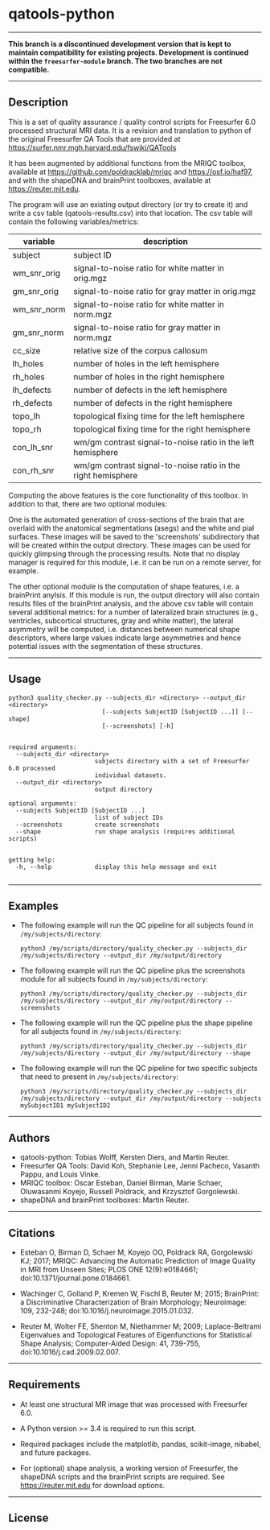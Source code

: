 # qatools-python

___

**This branch is a discontinued development version that is kept to maintain 
compatibility for existing projects. Development is continued within the 
`freesurfer-module` branch. The two branches are not compatible.**
___

## Description

This is a set of quality assurance / quality control scripts for Freesurfer 6.0
processed structural MRI data. It is a revision and translation to python of 
the original Freesurfer QA Tools that are provided at 
https://surfer.nmr.mgh.harvard.edu/fswiki/QATools

It has been augmented by additional functions from the MRIQC toolbox, available 
at https://github.com/poldracklab/mriqc and https://osf.io/haf97, and with the
shapeDNA and brainPrint toolboxes, available at https://reuter.mit.edu.

The program will use an existing output directory (or try to create it) and 
write a csv table (qatools-results.csv) into that location. The csv table 
will contain the following variables/metrics:

variable       |   description
---------------|----------------------------------------------------------------
subject        |   subject ID
wm_snr_orig    |   signal-to-noise ratio for white matter in orig.mgz
gm_snr_orig    |   signal-to-noise ratio for gray matter in orig.mgz
wm_snr_norm    |   signal-to-noise ratio for white matter in norm.mgz
gm_snr_norm    |   signal-to-noise ratio for gray matter in norm.mgz
cc_size        |   relative size of the corpus callosum
lh_holes       |   number of holes in the left hemisphere
rh_holes       |   number of holes in the right hemisphere
lh_defects     |   number of defects in the left hemisphere
rh_defects     |   number of defects in the right hemisphere
topo_lh        |   topological fixing time for the left hemisphere
topo_rh        |   topological fixing time for the right hemisphere
con_lh_snr     |   wm/gm contrast signal-to-noise ratio in the left hemisphere
con_rh_snr     |   wm/gm contrast signal-to-noise ratio in the right hemisphere

Computing the above features is the core functionality of this toolbox. In 
addition to that, there are two optional modules:

One is the automated generation of cross-sections of the brain that are overlaid 
with the anatomical segmentations (asegs) and the white and pial surfaces. These 
images will be saved to the 'screenshots' subdirectory that will be created 
within the output directory. These images can be used for quickly glimpsing 
through the processing results. Note that no display manager is required for this 
module, i.e. it can be run on a remote server, for example.

The other optional module is the computation of shape features, i.e. a 
brainPrint anylsis. If this module is run, the output directory will also 
contain results files of the brainPrint analysis, and the above csv table will 
contain several additional metrics: for a number of lateralized brain 
structures (e.g., ventricles, subcortical structures, gray and white matter), 
the lateral asymmetry will be computed, i.e. distances between numerical shape 
descriptors, where large values indicate large asymmetries and hence potential 
issues with the segmentation of these structures.

___

## Usage

```
python3 quality_checker.py --subjects_dir <directory> --output_dir <directory>
                          [--subjects SubjectID [SubjectID ...]] [--shape]
                          [--screenshots] [-h]


required arguments:
  --subjects_dir <directory>
                        subjects directory with a set of Freesurfer 6.0 processed
                        individual datasets.
  --output_dir <directory>
                        output directory

optional arguments:
  --subjects SubjectID [SubjectID ...]
                        list of subject IDs
  --screenshots         create screenshots
  --shape               run shape analysis (requires additional scripts)


getting help:
  -h, --help            display this help message and exit
  
```

___

## Examples

- The following example will run the QC pipeline for all subjects found in `/my/subjects/directory`:

    `python3 /my/scripts/directory/quality_checker.py --subjects_dir /my/subjects/directory --output_dir /my/output/directory`

- The following example will run the QC pipeline plus the screenshots module for all subjects found in `/my/subjects/directory`:

    `python3 /my/scripts/directory/quality_checker.py --subjects_dir /my/subjects/directory --output_dir /my/output/directory --screenshots`

- The following example will run the QC pipeline plus the shape pipeline for all subjects found in `/my/subjects/directory`:

    `python3 /my/scripts/directory/quality_checker.py --subjects_dir /my/subjects/directory --output_dir /my/output/directory --shape`

- The following example will run the QC pipeline for two specific subjects that need to present in `/my/subjects/directory`:

    `python3 /my/scripts/directory/quality_checker.py --subjects_dir /my/subjects/directory --output_dir /my/output/directory --subjects mySubjectID1 mySubjectID2`

___

## Authors

- qatools-python: Tobias Wolff, Kersten Diers, and Martin Reuter.
- Freesurfer QA Tools: David Koh, Stephanie Lee, Jenni Pacheco, Vasanth Pappu, 
  and Louis Vinke. 
- MRIQC toolbox: Oscar Esteban, Daniel Birman, Marie Schaer, Oluwasanmi Koyejo, 
  Russell Poldrack, and Krzysztof Gorgolewski.
- shapeDNA and brainPrint toolboxes: Martin Reuter.

___

## Citations

- Esteban O, Birman D, Schaer M, Koyejo OO, Poldrack RA, Gorgolewski KJ; 2017; 
  MRIQC: Advancing the Automatic Prediction of Image Quality in MRI from Unseen 
  Sites; PLOS ONE 12(9):e0184661; doi:10.1371/journal.pone.0184661.

- Wachinger C, Golland P, Kremen W, Fischl B, Reuter M; 2015; BrainPrint: a 
  Discriminative Characterization of Brain Morphology; Neuroimage: 109, 232-248; 
  doi:10.1016/j.neuroimage.2015.01.032.

- Reuter M, Wolter FE, Shenton M, Niethammer M; 2009; Laplace-Beltrami 
  Eigenvalues and Topological Features of Eigenfunctions for Statistical Shape 
  Analysis; Computer-Aided Design: 41, 739-755, doi:10.1016/j.cad.2009.02.007.

___

## Requirements

- At least one structural MR image that was processed with Freesurfer 6.0.

- A Python version >= 3.4 is required to run this script.

- Required packages include the matplotlib, pandas, scikit-image, nibabel, and
  future packages.

- For (optional) shape analysis, a working version of Freesurfer, the shapeDNA 
  scripts and the brainPrint scripts are required. See https://reuter.mit.edu 
  for download options.

___

## License


